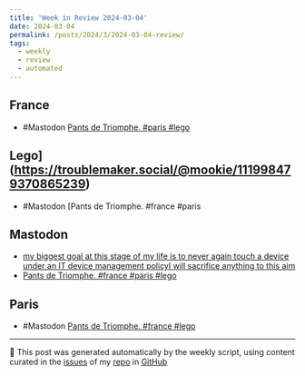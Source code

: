 ```yaml
---
title: 'Week in Review 2024-03-04'
date: 2024-03-04
permalink: /posts/2024/3/2024-03-04-review/
tags:
  - weekly
  - review
  - automated
---
```

## France
- #Mastodon [Pants de Triomphe.  #paris #lego](https://troublemaker.social/@mookie/111998479370865239)

## Lego](https://troublemaker.social/@mookie/111998479370865239)
- #Mastodon [Pants de Triomphe. #france #paris 

## Mastodon
-  [my biggest goal at this stage of my life is to never again touch a device under an IT device management policyI will sacrifice anything to this aim](https://hachyderm.io/@danilo/112004265724419105)
-  [Pants de Triomphe. #france #paris #lego](https://troublemaker.social/@mookie/111998479370865239)

## Paris
- #Mastodon [Pants de Triomphe. #france  #lego](https://troublemaker.social/@mookie/111998479370865239)

***
🤖 This post was generated automatically by the weekly script, using content curated in the [issues](https://github.com/nateraluis/nateraluis.github.io/issues) of my [repo](https://github.com/nateraluis/nateraluis.github.io/) in [GitHub](https://github.com/nateraluis)
